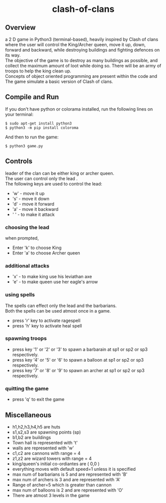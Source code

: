 <h1 align="center"> clash-of-clans </h1>

<h2><b>Overview</b></h2>
a 2 D game in Python3 (terminal-based), heavily inspired by Clash of clans where the user will control the King/Archer queen, move it up, down, forward and backward, while destroying buildings and fighting defences on its way.<br>
The objective of the game is to destroy as many buildings as possible, and collect the maximum amount of loot while doing so. There will be an army of troops to help the king clean up.<br>
Concepts of object oriented programming are present within the code and The game simulate a basic version of Clash of clans.

## Compile and Run
If you don't have python or colorama installed, run the following lines on your terminal:
```
$ sudo apt-get install python3
$ python3 -m pip install coloroma
```
And then to run the game:
```
$ python3 game.py
```
## Controls
leader of the clan can be either king or archer queen.<br>
The user can control only the lead .<br>
The following keys are used to control the lead:
- 'w' - move it up
- 's' - move it down
- 'd' - move it forward
- 'a' - move it backward
- ' ' - to make it attack
### choosing the lead
when prompted,
- Enter 'k' to choose King
- Enter 'a' to choose Archer queen
### additional attacks
- 'x' - to make king use his leviathan axe
- 'e' - to make queen use her eagle's arrow
### using spells
The spells can effect only the lead and the barbarians.<br>
Both the spells can be used atmost once in a game.
- press 'r' key to activate ragespell 
- press 'h' key to activate heal spell
### spawning troops
- press key '1' or '2' or '3' to spawn a barbarain at sp1 or sp2 or sp3 respectively.
- press key '4' or '5' or '6' to spawn a balloon at sp1 or sp2 or sp3 respectively.
- press key '7' or '8' or '9' to spawn an archer at sp1 or sp2 or sp3 respectively.
### quitting the game
- press 'q' to exit the game


## Miscellaneous

- h1,h2,h3,h4,h5 are huts
- s1,s2,s3 are spawning points (sp)
- b1,b2 are buildings
- Town hall is represented with 't'
- walls are represented with 'w'
- c1,c2 are cannons with range = 4 
- z1,z2 are wizard towers with range = 4 
- king/queen's initial co-ordiantes are ( 0,0 ) 
- everything moves with default speed=1 unless it is specified
- max num of barbarians is 5 and are represented with 'B'
- max num of archers is 3 and are represented with 'A'
- Range of archer=5 which is greater than cannon
- max num of balloons is 2 and are represented with 'O'
- There are atmost 3 levels in the game




